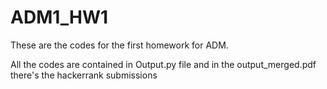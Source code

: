 # ADM1_HW1
These are the codes for the first homework for ADM. 

All the codes are contained in Output.py file and in the output_merged.pdf there's the hackerrank submissions
